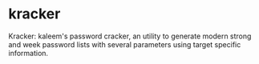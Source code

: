 # kracker
Kracker: kaleem's password cracker,  an utility to generate modern strong and week password lists with several parameters using target specific information.
